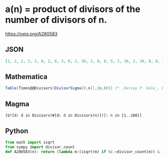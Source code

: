 # a\(n\) \= product of divisors of the number of divisors of n\.
https://oeis.org/A280583
## JSON
```JSON
[1, 2, 2, 3, 2, 8, 2, 8, 3, 8, 2, 36, 2, 8, 8, 5, 2, 36, 2, 36, 8, 8, 2, 64, 3, 8, 8, 36, 2, 64, 2, 36, 8, 8, 8, 27, 2, 8, 8, 64, 2, 64, 2, 36, 36, 8, 2, 100, 3, 36, 8, 36, 2, 64, 8, 64, 8, 8, 2, 1728, 2, 8, 36, 7, 8, 64, 2, 36, 8, 64, 2, 1728, 2, 8, 36, 36, 8]
```
## Mathematica
```Mathematica
Table[Times@@Divisors[DivisorSigma[0,n]],{n,80}] (* _Harvey P. Dale_, Dec 04 2021 *)
```
## Magma
```Magma
[&*[d: d in Divisors(#[d: d in Divisors(n)])]: n in [1..100]]
```
## Python
```Python
from math import isqrt
from sympy import divisor_count
def A280583(n): return (lambda m:(isqrt(m) if (c:=divisor_count(m)) & 1 else 1)*m**(c//2))(divisor_count(n)) # _Chai Wah Wu_, Jun 25 2022
```

